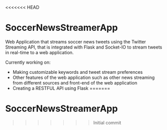 <<<<<<< HEAD
# SoccerNewsStreamerApp

Web Application that streams soccer news tweets using the Twitter Streaming API, that is integrated with Flask and Socket-IO to stream tweets in real-time to a web application.

Currently working on:
  - Making customizable keywords and tweet stream preferences
  - Other features of the web application such as other news streaming from different sources and front-end of the web      application
  - Creating a RESTFUL API using Flask 
=======
# SoccerNewsStreamerApp
>>>>>>> Initial commit
